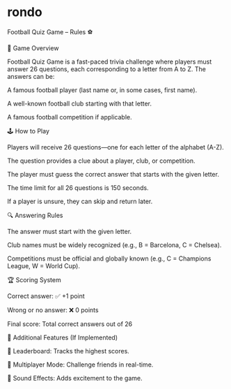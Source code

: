 # rondo

Football Quiz Game – Rules ⚽

📜 Game Overview

Football Quiz Game is a fast-paced trivia challenge where players must answer 26 questions, each corresponding to a letter from A to Z. The answers can be:

A famous football player (last name or, in some cases, first name).

A well-known football club starting with that letter.

A famous football competition if applicable.

🕹️ How to Play

Players will receive 26 questions—one for each letter of the alphabet (A-Z).

The question provides a clue about a player, club, or competition.

The player must guess the correct answer that starts with the given letter.

The time limit for all 26 questions is 150 seconds.

If a player is unsure, they can skip and return later.

🔍 Answering Rules

The answer must start with the given letter.

Club names must be widely recognized (e.g., B = Barcelona, C = Chelsea).

Competitions must be official and globally known (e.g., C = Champions League, W = World Cup).

🏆 Scoring System

Correct answer: ✅ +1 point

Wrong or no answer: ❌ 0 points

Final score: Total correct answers out of 26

🔗 Additional Features (If Implemented)

🏅 Leaderboard: Tracks the highest scores.

👥 Multiplayer Mode: Challenge friends in real-time.

🎵 Sound Effects: Adds excitement to the game.
